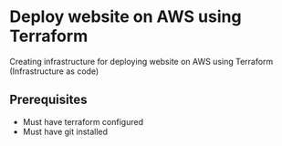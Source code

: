 # Deploy website on AWS using Terraform
Creating infrastructure for deploying website on AWS using Terraform (Infrastructure as code)

## Prerequisites 
* Must have terraform configured
* Must have git installed

